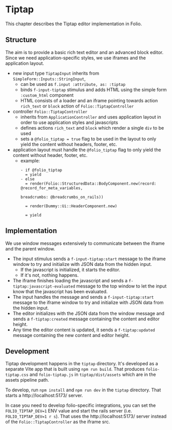 # Tiptap

This chapter describes the Tiptap editor implementation in Folio.

## Structure

The aim is to provide a basic rich text editor and an advanced block editor. Since we need application-specific styles, we use iframes and the application layout.

- new input type `TiptapInput` inherits from `SimpleForm::Inputs::StringInput`,
  - can be used as `f.input :attribute, as: :tiptap`
  - binds `f-input-tiptap` stimulus and adds HTML using the simple form `:custom_html` component
  - HTML consists of a loader and an iframe pointing towards action `rich_text` or `block` action of `Folio::TiptapController`
- controller `Folio::TiptapController`
  - inherits from `ApplicationController` and uses application layout in order to use application styles and javascripts
  - defines actions `rich_text` and `block` which render a single `div` to be used
  - sets a `@folio_tiptap = true` flag to be used in the layout to only yield the content without headers, footer, etc.
- application layout must handle the `@folio_tiptap` flag to only yield the content without header, footer, etc.
  - example:
    ```slim
    - if @folio_tiptap
      = yield
    - else
      = render(Folio::StructuredData::BodyComponent.new(record: @record_for_meta_variables,
                                                        breadcrumbs: @breadcrumbs_on_rails))

      = render(Dummy::Ui::HeaderComponent.new)

      = yield
    ```

## Implementation

We use window messages extensively to communicate between the iframe and the parent window.

- The input stimulus sends a `f-input-tiptap:start` message to the iframe window to try and initialize with JSON data from the hidden input.
  - If the javascript is initialized, it starts the editor.
  - If it's not, nothing happens.
- The iframe finishes loading the javascript and sends a `f-tiptap:javascript-evaluated` message to the top window to let the input know that the javascript has been evaluated.
- The input handles the message and sends a `f-input-tiptap:start` message to the iframe window to try and initialize with JSON data from the hidden input.
- The editor initializes with the JSON data from the window message and sends a `f-tiptap:created` message containing the content and editor height.
- Any time the editor content is updated, it sends a `f-tiptap:updated` message containing the new content and editor height.

## Development

Tiptap development happens in the `tiptap` directory. It's developed as a separate Vite app that is built using `npm run build`. That produces `folio-tiptap.css` and `folio-tiptap.js` in `tiptap/dist/assets` which are in the assets pipeline path.

To develop, run `npm install` and `npm run dev` in the `tiptap` directory. That starts a http://localhost:5173/ server.

In case you need to develop folio-specific integrations, you can set the `FOLIO_TIPTAP_DEV=1` ENV value and  start the rails server (i.e. `FOLIO_TIPTAP_DEV=1 r s`). That uses the http://localhost:5173/ server instead of the `Folio::TiptapController` as the iframe src.
